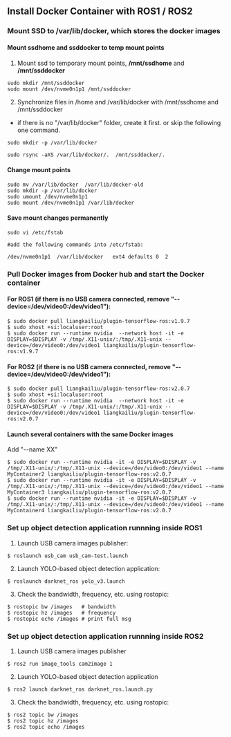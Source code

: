 ## Install Docker Container with ROS1 / ROS2

### Mount SSD to /var/lib/docker, which stores the docker images 

#### Mount ssdhome and ssddocker to temp mount points
1. Mount ssd to temporary mount points, **/mnt/ssdhome** and **/mnt/ssddocker** 
```
sudo mkdir /mnt/ssddocker  
sudo mount /dev/nvme0n1p1 /mnt/ssddocker  
```
2. Synchronize files in /home and /var/lib/docker with /mnt/ssdhome and /mnt/ssddocker
* if there is no "/var/lib/docker" folder, create it first. or skip the following one command.
```
sudo mkdir -p /var/lib/docker
```
```
sudo rsync -aXS /var/lib/docker/.  /mnt/ssddocker/.
```
#### Change mount points
```
sudo mv /var/lib/docker  /var/lib/docker-old
sudo mkdir -p /var/lib/docker
sudo umount /dev/nvme0n1p1 
sudo mount /dev/nvme0n1p1 /var/lib/docker
```
#### Save mount changes permanently
```
sudo vi /etc/fstab 
```
```
#add the following commands into /etc/fstab: 

/dev/nvme0n1p1  /var/lib/docker   ext4 defaults 0  2
```

### Pull Docker images from Docker hub and start the Docker container

#### For ROS1 (if there is no USB camera connected, remove "--device=/dev/video0:/dev/video1"):
```
$ sudo docker pull liangkailiu/plugin-tensorflow-ros:v1.9.7
$ sudo xhost +si:localuser:root
$ sudo docker run --runtime nvidia  --network host -it -e DISPLAY=$DISPLAY -v /tmp/.X11-unix/:/tmp/.X11-unix --device=/dev/video0:/dev/video1 liangkailiu/plugin-tensorflow-ros:v1.9.7
```
#### For ROS2 (if there is no USB camera connected, remove "--device=/dev/video0:/dev/video1"):
```
$ sudo docker pull liangkailiu/plugin-tensorflow-ros:v2.0.7
$ sudo xhost +si:localuser:root
$ sudo docker run --runtime nvidia  --network host -it -e DISPLAY=$DISPLAY -v /tmp/.X11-unix/:/tmp/.X11-unix --device=/dev/video0:/dev/video1 liangkailiu/plugin-tensorflow-ros:v2.0.7
```

#### Launch several containers with the same Docker images
Add "--name XX"
```
$ sudo docker run --runtime nvidia -it -e DISPLAY=$DISPLAY -v /tmp/.X11-unix/:/tmp/.X11-unix --device=/dev/video0:/dev/video1 --name MyContainer2 liangkailiu/plugin-tensorflow-ros:v2.0.7
$ sudo docker run --runtime nvidia -it -e DISPLAY=$DISPLAY -v /tmp/.X11-unix/:/tmp/.X11-unix --device=/dev/video0:/dev/video1 --name MyContainer3 liangkailiu/plugin-tensorflow-ros:v2.0.7
$ sudo docker run --runtime nvidia -it -e DISPLAY=$DISPLAY -v /tmp/.X11-unix/:/tmp/.X11-unix --device=/dev/video0:/dev/video1 --name MyContainer4 liangkailiu/plugin-tensorflow-ros:v2.0.7   
```

### Set up object detection application runnning inside ROS1
1. Launch USB camera images publisher:
```
$ roslaunch usb_cam usb_cam-test.launch
```
2. Launch YOLO-based object detection application:
```
$ roslaunch darknet_ros yolo_v3.launch
```
3. Check the bandwidth, frequency, etc. using rostopic:
```
$ rostopic bw /images   # bandwidth
$ rostopic hz /images   # frequency
$ rostopic echo /images # print full msg
```

### Set up object detection application runnning inside ROS2
1. Launch USB camera images publisher
```
$ ros2 run image_tools cam2image 1
```
2. Launch YOLO-based object detection application
```
$ ros2 launch darknet_ros darknet_ros.launch.py
```
3. Check the bandwidth, frequency, etc. using rostopic:
```
$ ros2 topic bw /images
$ ros2 topic hz /images
$ ros2 topic echo /images
```